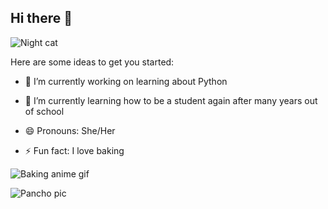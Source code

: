 ## Hi there 👋

![Night cat](https://github.com/user-attachments/assets/fd6d0803-0b2b-4b78-9ef3-55ed87d0d7c0)


Here are some ideas to get you started:

- 🔭 I’m currently working on learning about Python 
- 🌱 I’m currently learning how to be a student again after many years out of school
- 😄 Pronouns: She/Her
  
- ⚡ Fun fact: I love baking
  
![Baking anime gif](https://github.com/user-attachments/assets/39925ab1-1e38-48a0-b2e6-513c763d8064)


![Pancho pic](https://github.com/user-attachments/assets/8aa9f5f4-c78c-4181-ad87-841cf5dd36fe)
